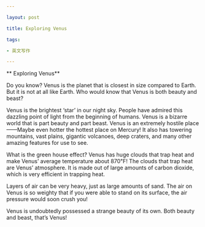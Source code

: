 ```yaml
---

layout: post

title: Exploring Venus

tags:

- 英文写作

---
```


** Exploring Venus**


Do you know? Venus is the planet that is closest in size compared to Earth. But it is not at all like Earth. Who would know that Venus is both beauty and beast?

Venus is the brightest ‘star’ in our night sky. People have admired this dazzling point of light from the beginning of humans.
Venus is a bizarre world that is part beauty and part beast. Venus is an extremely hostile place——Maybe even hotter the hottest place on Mercury! It also has towering mountains, vast plains, gigantic volcanoes, deep craters, and many other amazing features for use to see.

What is the green house effect? Venus has huge clouds that trap heat and make Venus’ average temperature about 870℉! The clouds that trap heat are Venus’ atmosphere. It is made out of large amounts of carbon dioxide, which is very efficient in trapping heat.

Layers of air can be very heavy, just as large amounts of sand. The air on Venus is so weighty that if you were able to stand on its surface, the air pressure would soon crush you!

Venus is undoubtedly possessed a strange beauty of its own. Both beauty and beast, that’s Venus!

